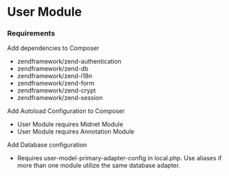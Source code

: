 # User Module

### Requirements

Add dependencies to Composer
- zendframework/zend-authentication
- zendframework/zend-db
- zendframework/zend-i18n
- zendframework/zend-form
- zendframework/zend-crypt
- zendframework/zend-session

Add Autoload Configuration to Composer

- User Module requires Midnet Module 
- User Module requires Annotation Module

Add Database configuration
- Requires user-model-primary-adapter-config in local.php.  Use aliases if more than one module utilize the same database adapter.
